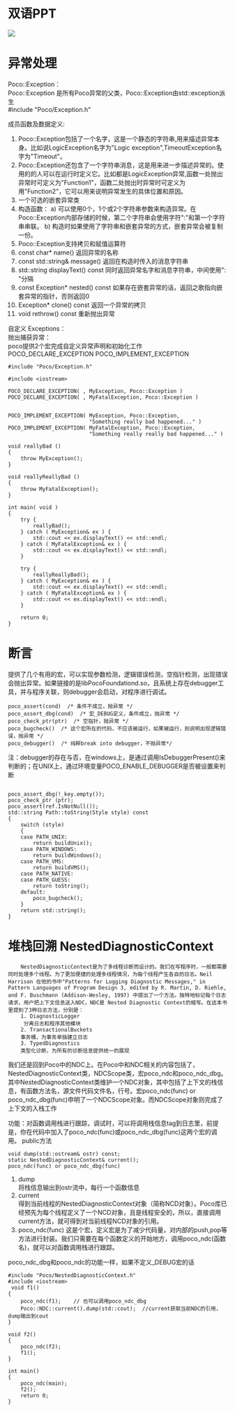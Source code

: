 # 双语PPT
![](res/ErrorHandlingAndDebugging.png)

# 异常处理
Poco::Exception：  
Poco::Exception 是所有Poco异常的父类，Poco::Exception由std::exception派生  
#include "Poco/Exception.h"


成员函数及数据定义:  
1. Poco::Exception包括了一个名字，这是一个静态的字符串,用来描述异常本身。比如说LogicException名字为"Logic exception",TimeoutException名字为"Timeout"。
2. Poco::Exception还包含了一个字符串消息，这是用来进一步描述异常的。使用的的人可以在运行时定义它。比如都是LogicException异常,函数一处抛出异常时可定义为"Function1"，函数二处抛出时异常时可定义为用"Function2"，它可以用来说明异常发生的具体位置和原因。
3. 一个可选的嵌套异常类
4. 构造函数：
                   a) 可以使用0个，1个或2个字符串参数来构造异常。在Poco::Exception内部存储的时候，第二个字符串会使用字符":"和第一个字符串串联。
                   b) 构造时如果使用了字符串和嵌套异常的方式，嵌套异常会被复制一份。
5. Poco::Exception支持拷贝和赋值运算符
6. const char* name()
                   返回异常的名称
7. const std::string& message()
                   返回在构造时传入的消息字符串
8. std::string displayText() const
                   同时返回异常名字和消息字符串，中间使用": "分隔
9. const Exception* nested() const
                   如果存在嵌套异常的话，返回之歌指向嵌套异常的指针，否则返回0
10. Exception* clone() const
                   返回一个异常的拷贝
11. void rethrow() const
                   重新抛出异常


自定义 Exceptions：  
抛出捕获异常：  
    poco提供2个宏完成自定义异常声明和初始化工作
    POCO_DECLARE_EXCEPTION
    POCO_IMPLEMENT_EXCEPTION
```
#include "Poco/Exception.h"

#include <iostream>

POCO_DECLARE_EXCEPTION( , MyException, Poco::Exception )
POCO_DECLARE_EXCEPTION( , MyFatalException, Poco::Exception )


POCO_IMPLEMENT_EXCEPTION( MyException, Poco::Exception,
                          "Something really bad happened..." )
POCO_IMPLEMENT_EXCEPTION( MyFatalException, Poco::Exception,
                          "Something really really bad happened..." )

void reallyBad ()
{
    throw MyException();
}

void reallyReallyBad ()
{
    throw MyFatalException();
}

int main( void )
{
    try {
        reallyBad();
    } catch ( MyException& ex ) {
        std::cout << ex.displayText() << std::endl;
    } catch ( MyFatalException& ex ) {
        std::cout << ex.displayText() << std::endl;
    }

    try {
        reallyReallyBad();
    } catch ( MyException& ex ) {
        std::cout << ex.displayText() << std::endl;
    } catch ( MyFatalException& ex ) {
        std::cout << ex.displayText() << std::endl;
    }
    
    return 0;
}
```

# 断言
提供了几个有用的宏，可以实现参数检测，逻辑错误检测，空指针检测，出现错误会抛出异常。如果链接的是libPocoFoundationd.so，且系统上存在debugger工具，并与程序关联，则debugger会启动，对程序进行调试。
```
poco_assert(cond)  /* 条件不成立，抛异常 */
poco_assert_dbg(cond)  /* 宏_DEBUG定义，条件成立，抛异常 */
poco_check_ptr(ptr)  /* 空指针，抛异常 */
poco_bugcheck()  /* 这个宏所在的代码，不应该被运行，如果被运行，则说明出现逻辑错误，抛异常 */
poco_debugger()  /* 纯粹break into debugger，不抛异常*/
```
注：debugger的存在与否，在windows上，是通过调用IsDebuggerPresent()来判断的；在UNIX上，通过环境变量POCO_ENABLE_DEBUGGER是否被设置来判断
```

poco_assert_dbg(!_key.empty());
poco_check_ptr (ptr);
poco_assert(ref.IsNotNull());
std::string Path::toString(Style style) const
{
	switch (style)
	{
	case PATH_UNIX:
		return buildUnix();
	case PATH_WINDOWS:
		return buildWindows();
	case PATH_VMS:
		return buildVMS();
	case PATH_NATIVE:
	case PATH_GUESS:
		return toString();
	default:
		poco_bugcheck();
	}
	return std::string();
}

```

# 堆栈回溯 NestedDiagnosticContext
        NestedDiagnosticContext是为了多线程诊断而设计的。我们在写程序时，一般都需要同时处理多个线程。为了更加便捷的处理多线程情况，为每个线程产生各自的日志。Neil Harrison 在他的书中"Patterns for Logging Diagnostic Messages," in Pattern Languages of Program Design 3, edited by R. Martin, D. Riehle, and F. Buschmann (Addison-Wesley, 1997) 中提出了一个方法。独特地标记每个日志请求，用户把上下文信息送入NDC，NDC是 Nested Diagnostic Context的缩写。在这本书里提到了3种日志方法，分别是：
        1. DiagnosticLogger
         分离日志和程序其他模块
        2. TransactionalBuckets
        事务桶，为事务单独建立日志
        3. TypedDiagnostics
        类型化诊断，为所有的诊断信息提供统一的展现


我们还是回到Poco中的NDC上。在Poco中和NDC相关的内容包括了，NestedDiagnosticContext类，NDCScope类，宏poco_ndc和poco_ndc_dbg。其中NestedDiagnosticContext类维护一个NDC对象，其中包括了上下文的栈信息，有函数方法名，源文件代码文件名，行号。宏poco_ndc(func) or poco_ndc_dbg(func)申明了一个NDCScope对象。而NDCScope对象则完成了上下文的入栈工作


功能：对函数调用栈进行跟踪，调试时，可以将调用栈信息tag到日志里，前提是，你在代码中加入了poco_ndc(func)或poco_ndc_dbg(func)这两个宏的调用。
public方法

    void dump(std::ostream& ostr) const;
    static NestedDiagnosticContext& current();
    poco_ndc(func) or poco_ndc_dbg(func)

1. dump  
将栈信息输出到ostr流中，每行一个函数信息
2. current  
得到当前线程的NestedDiagnosticContext对象（简称NCD对象）。Poco库已经预先为每个线程定义了一个NCD对象，且是线程安全的，所以，直接调用current方法，就可得到对当前线程NCD对象的引用。
3. poco_ndc(func)
这是个宏，定义宏是为了减少代码量，对内部的push,pop等方法进行封装。我们只需要在每个函数定义的开始地方，调用poco_ndc(函数名)，就可以对函数调用栈进行跟踪。

poco_ndc_dbg和poco_ndc的功能一样，如果不定义_DEBUG宏的话
```
#include "Poco/NestedDiagnosticContext.h"
#include <iostream>
 void f1()
{
    poco_ndc(f1);    // 也可以调用poco_ndc_dbg
    Poco::NDC::current().dump(std::cout);  //current获取当前NDC的引用，dump输出到cout
}
 
void f2()
{
    poco_ndc(f2);
    f1();
}
 
int main()
{
    poco_ndc(main);
    f2();
    return 0;
}
```